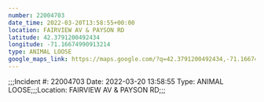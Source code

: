 ```yaml
---
number: 22004703
date_time: 2022-03-20T13:58:55+00:00
location: FAIRVIEW AV & PAYSON RD
latitude: 42.3791200492434
longitude: -71.16674990913214
type: ANIMAL LOOSE
google_maps_link: https://maps.google.com/?q=42.3791200492434,-71.16674990913214
---
```


;;;Incident #: 22004703  Date: 2022-03-20 13:58:55   Type: ANIMAL LOOSE;;;Location: FAIRVIEW AV & PAYSON RD;;;
